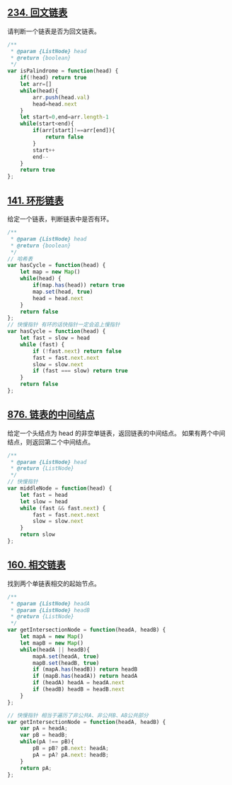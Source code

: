 ## [234. 回文链表](https://leetcode-cn.com/problems/palindrome-linked-list/)
请判断一个链表是否为回文链表。

```js
/**
 * @param {ListNode} head
 * @return {boolean}
 */
var isPalindrome = function(head) {
    if(!head) return true
    let arr=[]
    while(head){
        arr.push(head.val)
        head=head.next
    }
    let start=0,end=arr.length-1
    while(start<end){
        if(arr[start]!==arr[end]){
            return false
        }
        start++
        end--
    }
    return true
};
```

## [141. 环形链表](https://leetcode-cn.com/problems/linked-list-cycle/)
给定一个链表，判断链表中是否有环。

```js
/**
 * @param {ListNode} head
 * @return {boolean}
 */
// 哈希表
var hasCycle = function(head) {
    let map = new Map() 
    while(head) {
        if(map.has(head)) return true
        map.set(head, true)
        head = head.next    
    }
    return false
};
// 快慢指针 有环的话快指针一定会追上慢指针
var hasCycle = function(head) {
    let fast = slow = head
    while (fast) {
        if (!fast.next) return false
        fast = fast.next.next
        slow = slow.next
        if (fast === slow) return true
    }
    return false
};
```

## [876. 链表的中间结点](https://leetcode-cn.com/problems/middle-of-the-linked-list/)
给定一个头结点为 head 的非空单链表，返回链表的中间结点。
如果有两个中间结点，则返回第二个中间结点。
 
```js
/**
 * @param {ListNode} head
 * @return {ListNode}
 */
// 快慢指针
var middleNode = function(head) {
    let fast = head
    let slow = head
    while (fast && fast.next) {
        fast = fast.next.next
        slow = slow.next
    }
    return slow
};
```

## [160. 相交链表](https://leetcode-cn.com/problems/intersection-of-two-linked-lists/)
找到两个单链表相交的起始节点。

```js
/**
 * @param {ListNode} headA
 * @param {ListNode} headB
 * @return {ListNode}
 */
var getIntersectionNode = function(headA, headB) {
    let mapA = new Map()
    let mapB = new Map()
    while(headA || headB){
        mapA.set(headA, true)
        mapB.set(headB, true)
        if (mapA.has(headB)) return headB
        if (mapB.has(headA)) return headA
        if (headA) headA = headA.next
        if (headB) headB = headB.next
    }
};

// 快慢指针 相当于遍历了非公共A、非公共B、AB公共部分
var getIntersectionNode = function(headA, headB) {
  	var pA = headA;
    var pB = headB;
    while(pA !== pB){
        pB = pB? pB.next: headA;
        pA = pA? pA.next: headB;
    }
    return pA;
};
```